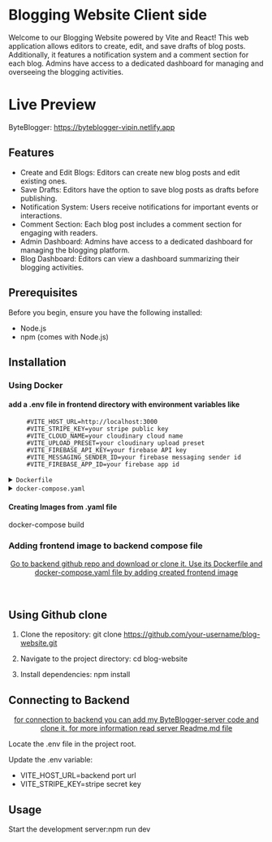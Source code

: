 # Blogging Website Client side

Welcome to our Blogging Website powered by Vite and React! This web application allows editors to create, edit, and save drafts of blog posts. Additionally, it features a notification system and a comment section for each blog. Admins have access to a dedicated dashboard for managing and overseeing the blogging activities.

# Live Preview

ByteBlogger: https://byteblogger-vipin.netlify.app

## Features

- Create and Edit Blogs: Editors can create new blog posts and edit existing ones.
- Save Drafts: Editors have the option to save blog posts as drafts before publishing.
- Notification System: Users receive notifications for important events or interactions.
- Comment Section: Each blog post includes a comment section for engaging with readers.
- Admin Dashboard: Admins have access to a dedicated dashboard for managing the blogging platform.
- Blog Dashboard: Editors can view a dashboard summarizing their blogging activities.

## Prerequisites

Before you begin, ensure you have the following installed:

- Node.js
- npm (comes with Node.js)

## Installation

### Using Docker

#### add a .env file in frontend directory with environment variables like

         #VITE_HOST_URL=http://localhost:3000
         #VITE_STRIPE_KEY=your stripe public key
         #VITE_CLOUD_NAME=your cloudinary cloud name
         #VITE_UPLOAD_PRESET=your cloudinary upload preset
         #VITE_FIREBASE_API_KEY=your firebase API key
         #VITE_MESSAGING_SENDER_ID=your firebase messaging sender id
         #VITE_FIREBASE_APP_ID=your firebase app id

<details>
<summary><code>Dockerfile</code></summary>

```Dockerfile

# Use the official Node.js 20-alpine as a base image
ARG NODE_VERSION=20.11.0
FROM node:${NODE_VERSION}-alpine

# Create app directory
WORKDIR /app

# Use environment variables at build time for Vite
ARG VITE_HOST_URL
ARG VITE_STRIPE_KEY
ARG VITE_CLOUD_NAME
ARG VITE_UPLOAD_PRESET
ARG VITE_FIREBASE_API_KEY
ARG VITE_MESSAGING_SENDER_ID
ARG VITE_FIREBASE_APP_ID

# Make the environment variables available during build time
ENV VITE_HOST_URL=${VITE_HOST_URL}
ENV VITE_STRIPE_KEY=${VITE_STRIPE_KEY}
ENV VITE_CLOUD_NAME=${VITE_CLOUD_NAME}
ENV VITE_UPLOAD_PRESET=${VITE_UPLOAD_PRESET}
ENV VITE_FIREBASE_API_KEY=${VITE_FIREBASE_API_KEY}
ENV VITE_MESSAGING_SENDER_ID=${VITE_MESSAGING_SENDER_ID}
ENV VITE_FIREBASE_APP_ID=${VITE_FIREBASE_APP_ID}

# Copy package.json and package-lock.json to take advantage of caching
COPY package*.json ./

# Install dependencies using build-time environment variables
RUN npm install

# Copy the rest of the application code
COPY . .

# Build the Vite app for production
RUN npm run build

# Expose the port that Vite will use
EXPOSE 5173

# Start the Vite development server
CMD ["npm", "run", "dev"]

```

</details>

<details>
<summary><code>docker-compose.yaml</code></summary>

```dockerfile
# specify the version of docker-compose
version: "3.8"
services:
 # define the frontend service
  # we can use any name for the service. A standard naming convention is to use "web" for the frontend
  web:
    build:
      context: .
      dockerfile: Dockerfile
      args:
        VITE_HOST_URL: ${VITE_HOST_URL}
        VITE_STRIPE_KEY: ${VITE_STRIPE_KEY}
        VITE_CLOUD_NAME: ${VITE_CLOUD_NAME}
        VITE_UPLOAD_PRESET: ${VITE_UPLOAD_PRESET}
        VITE_FIREBASE_API_KEY: ${VITE_FIREBASE_API_KEY}
        VITE_MESSAGING_SENDER_ID: ${VITE_MESSAGING_SENDER_ID}
        VITE_FIREBASE_APP_ID: ${VITE_FIREBASE_APP_ID}
    # specify the ports to expose for the web service
    # the first number is the port on the host machine
    # the second number is the port inside the container
    ports:
      - "5173:5173"
    # specify the environment variables for the web service
    environment:
      - VITE_HOST_URL=${VITE_HOST_URL}
      - VITE_STRIPE_KEY=${VITE_STRIPE_KEY}
      - VITE_CLOUD_NAME=${VITE_CLOUD_NAME}
      - VITE_UPLOAD_PRESET=${VITE_UPLOAD_PRESET}
      - VITE_FIREBASE_API_KEY=${VITE_FIREBASE_API_KEY}
      - VITE_MESSAGING_SENDER_ID=${VITE_MESSAGING_SENDER_ID}
      - VITE_FIREBASE_APP_ID=${VITE_FIREBASE_APP_ID}
    # define the volumes to be used by the services
    volumes:
      - .:/app
      - /app/node_modules

```

</details>

#### Creating Images from .yaml file

docker-compose build

### Adding frontend image to backend compose file

<div align="center">
<a href="https://github.com/vipinpatidar/ByteBlogger-server-code" target="_blank">
Go to backend github repo and download or clone it. Use its Dockerfile and docker-compose.yaml file by adding created frontend image
</a>
</div>

<br />
<br />

## Using Github clone

1.  Clone the repository:
    git clone https://github.com/your-username/blog-website.git

2.  Navigate to the project directory:
    cd blog-website

3.  Install dependencies:
    npm install

## Connecting to Backend

<div align="center">
<a href="https://github.com/vipinpatidar/ByteBlogger-server-code" target="_blank">
for connection to backend you can add my ByteBlogger-server code and clone it. for more information read server Readme.md file
</a>
</div>

Locate the .env file in the project root.

Update the .env variable:

- VITE_HOST_URL=backend port url
- VITE_STRIPE_KEY=stripe secret key

## Usage

Start the development server:npm run dev
